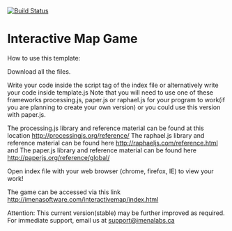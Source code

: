 [![Build Status](https://travis-ci.org/frdb194/interactivemapgame.svg?branch=master)](https://travis-ci.org/frdb194/interactivemapgame)

Interactive Map Game
====================

How to use this template:

Download all the files.

Write your code inside the script tag of the index file or alternatively write your code inside template.js
Note that you will need to use one of these frameworks processing.js, paper.js or raphael.js for your program to work(if you are planning to create your own version) or you could use this version with paper.js.

The processing.js library and reference material can be found at this location http://processingjs.org/reference/
The raphael.js library and reference material can be found here http://raphaeljs.com/reference.html and 
The paper.js library and reference material can be found here http://paperjs.org/reference/global/

Open index file with your web browser (chrome, firefox, IE) to view your work!

The game can be accessed via this link http://imenasoftware.com/interactivemap/index.html

Attention: This current version(stable) may be further improved as required.
For immediate support, email us at support@imenalabs.ca
